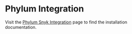 # Phylum Integration

Visit the [Phylum Snyk Integration](https://docs.phylum.io/integrations/snyk) page to find the installation documentation.

